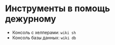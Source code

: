 # Инструменты в помощь дежурному

- Консоль с хелперами: `wiki sh`
- Консоль базы данных: `wiki db`
